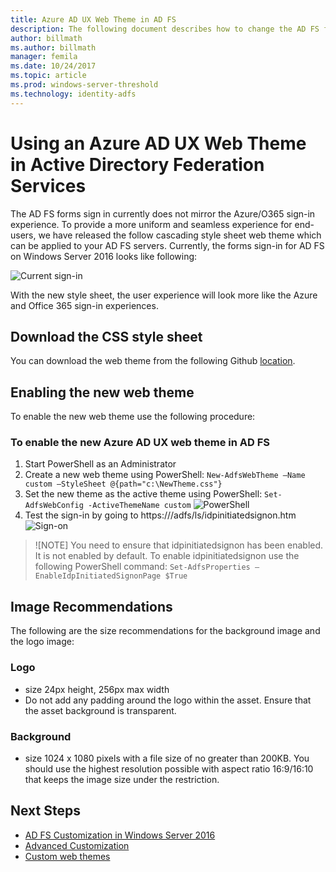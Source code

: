 ```yaml
---
title: Azure AD UX Web Theme in AD FS
description: The following document describes how to change the AD FS forms sign-in so that it resembles the Azure AD user experience.
author: billmath
ms.author: billmath
manager: femila
ms.date: 10/24/2017
ms.topic: article
ms.prod: windows-server-threshold
ms.technology: identity-adfs
---
```


# Using an Azure AD UX Web Theme in Active Directory Federation Services
The AD FS forms sign in currently does not mirror the Azure/O365 sign-in experience.  To provide a more uniform and seamless experience for end-users, we have released the follow cascading style sheet web theme which can be applied to your AD FS servers.  Currently, the forms sign-in for AD FS on Windows Server 2016 looks like following:

![Current sign-in](media/Azure-UX-Web-Theme-in-AD-FS/one.png)


With the new style sheet, the user experience will look more like the Azure and Office 365 sign-in experiences.

## Download the CSS style sheet
You can download the web theme from the following Github [location](https://github.com/Microsoft/adfsWebCustomization/tree/master/centeredUi).


## Enabling the new web theme
To enable the new web theme use the following procedure:

### To enable the new Azure AD UX web theme in AD FS
1.  Start PowerShell as an Administrator
2.  Create a new web theme using PowerShell:  `New-AdfsWebTheme –Name custom –StyleSheet @{path="c:\NewTheme.css"}`
3.  Set the new theme as the active theme using PowerShell:  `Set-AdfsWebConfig -ActiveThemeName custom`
![PowerShell](media/Azure-UX-Web-Theme-in-AD-FS/two.png)
4.  Test the sign-in by going to https://<AD FS name.domain>/adfs/ls/idpinitiatedsignon.htm
![Sign-on](media/Azure-UX-Web-Theme-in-AD-FS/three.png)

>![NOTE]
>You need to ensure that idpinitiatedsignon has been enabled.  It is not enabled by default.  To enable idpinitiatedsignon use the following PowerShell command:  `Set-AdfsProperties –EnableIdpInitiatedSignonPage $True`

## Image Recommendations
The following are the size recommendations for the background image and the logo image:

### Logo
- size 24px height, 256px max width
- Do not add any padding around the logo within the asset.  Ensure that the asset background is transparent.

### Background
- size 1024 x 1080 pixels with a file size of no greater than 200KB.  You should use the highest resolution possible with aspect ratio 16:9/16:10 that keeps the image size under the restriction.

## Next Steps
- [AD FS Customization in Windows Server 2016](AD-FS-Customization-in-Windows-Server-2016.md)
- [Advanced Customization](Advanced-Customization-of-AD-FS-Sign-in-Pages.md)
- [Custom web themes](Custom-Web-Themes-in-AD-FS.md)
